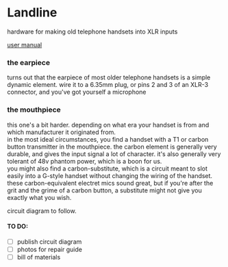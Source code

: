 # Landline
hardware for making old telephone handsets into XLR inputs  

[user manual](https://github.com/evanmcook/landline/blob/main/user%20manual/manual.md)

### the earpiece  
turns out that the earpiece of most older telephone handsets is a simple dynamic element.
wire it to a 6.35mm plug, or pins 2 and 3 of an XLR-3 connector, and you've got yourself a microphone

### the mouthpiece

this one's a bit harder. depending on what era your handset is from and which manufacturer it originated from.  
in the most ideal circumstances, you find a handset with a T1 or carbon button transmitter in the mouthpiece. the carbon element is generally very durable, and gives the input signal a lot of character. it's also generally very tolerant of 48v phantom power, which is a boon for us.  
you might also find a carbon-substitute, which is a circuit meant to slot easily into a G-style handset without changing the wiring of the handset.  
these carbon-equivalent electret mics sound great, but if you're after the grit and the grime of a carbon button, a substitute might not give you exactly what you wish.

circuit diagram to follow.  

#### TO DO: 

- [ ] publish circuit diagram  
- [ ] photos for repair guide  
- [ ] bill of materials
